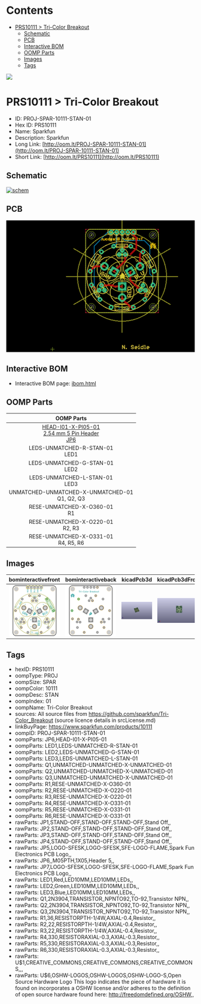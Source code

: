 



Contents
========

* [PRS10111 > Tri-Color Breakout](#prs10111--tri-color-breakout)
	* [Schematic](#schematic)
	* [PCB](#pcb)
	* [Interactive BOM](#interactive-bom)
	* [OOMP Parts](#oomp-parts)
	* [Images](#images)
	* [Tags](#tags)
  
![][im]
# PRS10111 > Tri-Color Breakout

- ID: PROJ-SPAR-10111-STAN-01
- Hex ID: PRS10111
- Name: Sparkfun
- Description: Sparkfun
- Long Link: [http://oom.lt/PROJ-SPAR-10111-STAN-01](http://oom.lt/PROJ-SPAR-10111-STAN-01)
- Short Link: [http://oom.lt/PRS10111](http://oom.lt/PRS10111)

## Schematic
  
[![schem](eagleSchemImage.png)](eagleSchemImage.png)
## PCB
  
[![pcb](eagleImage.png)](eagleImage.png)
## Interactive BOM

- Interactive BOM page: [ibom.html](https://htmlpreview.github.io/?https://github.com/oomlout/oomlout_OOMP_projects/blob/main/PROJ-SPAR-10111-STAN-01/kicad/bom/ibom.html)

## OOMP Parts
  

|OOMP Parts|
| :---: |
|[HEAD-I01-X-PI05-01<br> 2.54 mm 5 Pin Header<br> JP6](https://github.com/oomlout/oomlout_OOMP_parts/tree/main/HEAD-I01-X-PI05-01/)|
|LEDS-UNMATCHED-R-STAN-01<BR>LED1|
|LEDS-UNMATCHED-G-STAN-01<BR>LED2|
|LEDS-UNMATCHED-L-STAN-01<BR>LED3|
|UNMATCHED-UNMATCHED-X-UNMATCHED-01<BR>Q1, Q2, Q3|
|RESE-UNMATCHED-X-O360-01<BR>R1|
|RESE-UNMATCHED-X-O220-01<BR>R2, R3|
|RESE-UNMATCHED-X-O331-01<BR>R4, R5, R6|

## Images
  
  

|bominteractivefront|bominteractiveback|kicadPcb3d|kicadPcb3dFront|kicadPcb3dBack|eagleImage|eagleSchemImage|pcbdraw|pcbdrawback|
| :---: | :---: | :---: | :---: | :---: | :---: | :---: | :---: | :---: |
|[![bominteractivefront](bomFront_140.png)](bomFront.png)|[![bominteractiveback](bomBack_140.png)](bomBack.png)|[![kicadPcb3d](kicadPcb3d_140.png)](kicadPcb3d.png)|[![kicadPcb3dFront](kicadPcb3dFront_140.png)](kicadPcb3dFront.png)|[![kicadPcb3dBack](kicadPcb3dBack_140.png)](kicadPcb3dBack.png)|[![eagleImage](eagleImage_140.png)](eagleImage.png)|[![eagleSchemImage](eagleSchemImage_140.png)](eagleSchemImage.png)|[![pcbdraw](pcbdraw_140.png)](pcbdraw.png)|[![pcbdrawback](pcbdrawBack_140.png)](pcbdrawBack.png)|

## Tags

- hexID: PRS10111
- oompType: PROJ
- oompSize: SPAR
- oompColor: 10111
- oompDesc: STAN
- oompIndex: 01
- oompName: Tri-Color Breakout
- sources: All source files from https://github.com/sparkfun/Tri-Color_Breakout (source licence details in srcLicense.md)
- linkBuyPage: https://www.sparkfun.com/products/10111
- oompID: PROJ-SPAR-10111-STAN-01
- oompParts: JP6,HEAD-I01-X-PI05-01
- oompParts: LED1,LEDS-UNMATCHED-R-STAN-01
- oompParts: LED2,LEDS-UNMATCHED-G-STAN-01
- oompParts: LED3,LEDS-UNMATCHED-L-STAN-01
- oompParts: Q1,UNMATCHED-UNMATCHED-X-UNMATCHED-01
- oompParts: Q2,UNMATCHED-UNMATCHED-X-UNMATCHED-01
- oompParts: Q3,UNMATCHED-UNMATCHED-X-UNMATCHED-01
- oompParts: R1,RESE-UNMATCHED-X-O360-01
- oompParts: R2,RESE-UNMATCHED-X-O220-01
- oompParts: R3,RESE-UNMATCHED-X-O220-01
- oompParts: R4,RESE-UNMATCHED-X-O331-01
- oompParts: R5,RESE-UNMATCHED-X-O331-01
- oompParts: R6,RESE-UNMATCHED-X-O331-01
- rawParts: JP1,STAND-OFF,STAND-OFF,STAND-OFF,Stand Off,,
- rawParts: JP2,STAND-OFF,STAND-OFF,STAND-OFF,Stand Off,,
- rawParts: JP3,STAND-OFF,STAND-OFF,STAND-OFF,Stand Off,,
- rawParts: JP4,STAND-OFF,STAND-OFF,STAND-OFF,Stand Off,,
- rawParts: JP5,LOGO-SFESK,LOGO-SFESK,SFE-LOGO-FLAME,Spark Fun Electronics PCB Logo,,
- rawParts: JP6,,M05PTH,1X05,Header 5,,
- rawParts: JP7,LOGO-SFESK,LOGO-SFESK,SFE-LOGO-FLAME,Spark Fun Electronics PCB Logo,,
- rawParts: LED1,Red,LED10MM,LED10MM,LEDs,,
- rawParts: LED2,Green,LED10MM,LED10MM,LEDs,,
- rawParts: LED3,Blue,LED10MM,LED10MM,LEDs,,
- rawParts: Q1,2N3904,TRANSISTOR_NPNTO92,TO-92,Transistor NPN,,
- rawParts: Q2,2N3904,TRANSISTOR_NPNTO92,TO-92,Transistor NPN,,
- rawParts: Q3,2N3904,TRANSISTOR_NPNTO92,TO-92,Transistor NPN,,
- rawParts: R1,36,RESISTORPTH-1/4W,AXIAL-0.4,Resistor,,
- rawParts: R2,22,RESISTORPTH-1/4W,AXIAL-0.4,Resistor,,
- rawParts: R3,22,RESISTORPTH-1/4W,AXIAL-0.4,Resistor,,
- rawParts: R4,330,RESISTORAXIAL-0.3,AXIAL-0.3,Resistor,,
- rawParts: R5,330,RESISTORAXIAL-0.3,AXIAL-0.3,Resistor,,
- rawParts: R6,330,RESISTORAXIAL-0.3,AXIAL-0.3,Resistor,,
- rawParts: U$1,CREATIVE_COMMONS,CREATIVE_COMMONS,CREATIVE_COMMONS,,,
- rawParts: U$6,OSHW-LOGOS,OSHW-LOGOS,OSHW-LOGO-S,Open Source Hardware Logo This logo indicates the piece of hardware it is found on incorporates a OSHW license and/or adheres to the definition of open source hardware found here: http://freedomdefined.org/OSHW,,



[im]: kicadPcb3d_450.png
